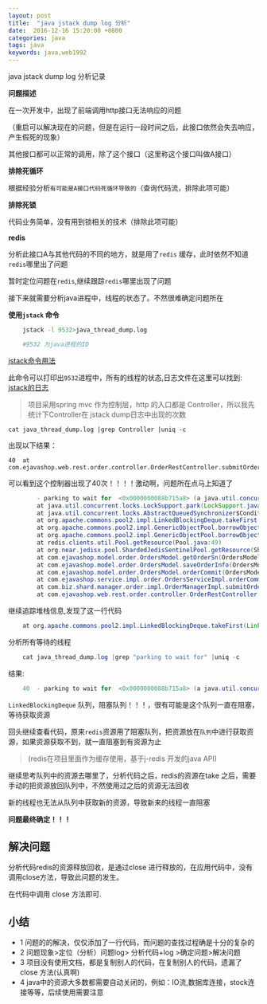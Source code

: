```yaml
---
layout: post
title:  "java jstack dump log 分析"
date:  2016-12-16 15:20:00 +0800
categories: java
tags: java
keywords: java,web1992
---
```


java jstack dump log 分析记录


<!--more-->

**问题描述**


在一次开发中，出现了前端调用http接口无法响应的问题

（重启可以解决现在的问题，但是在运行一段时间之后，此接口依然会失去响应，产生假死的现象）

其他接口都可以正常的调用，除了这个接口（这里称这个接口叫做A接口）


**排除死循环**


根据经验分析`有可能是A接口代码死循环导致的`（查询代码流，排除此项可能）

**排除死锁**


代码业务简单，没有用到锁相关的技术（排除此项可能）

**redis**


分析此接口A与其他代码的不同的地方，就是用了`redis` 缓存，此时依然不知道`redis`哪里出了问题

暂时定位问题在`redis`,继续跟踪`redis`哪里出现了问题



接下来就需要分析java进程中，线程的状态了。不然很难确定问题所在

**使用`jstack` 命令**

```sh
	jstack -l 9532>java_thread_dump.log

	#9532 为java进程的ID
```

[jstack命令用法](http://www.cnblogs.com/nexiyi/p/java_thread_jstack.html)

此命令可以打印出`9532`进程中，所有的线程的状态,日志文件在这里可以找到: [jstack的日志](https://web1992.cn/blog/assets/java_thread_dump.log "日志")

>项目采用spring mvc 作为控制层，http 的入口都是 Controller，所以我先统计下Controller在 jstack dump日志中出现的次数


	cat java_thread_dump.log |grep Controller |uniq -c

出现以下结果：

	40 	at com.ejavashop.web.rest.order.controller.OrderRestController.submitOrder(OrderRestController.java:138)

可以看到这个控制器出现了40次！！！！激动啊，问题所在点马上知道了



```java
		- parking to wait for  <0x0000000088b715a8> (a java.util.concurrent.locks.AbstractQueuedSynchronizer$ConditionObject)
		at java.util.concurrent.locks.LockSupport.park(LockSupport.java:175)
		at java.util.concurrent.locks.AbstractQueuedSynchronizer$ConditionObject.await(AbstractQueuedSynchronizer.java:2039)
		at org.apache.commons.pool2.impl.LinkedBlockingDeque.takeFirst(LinkedBlockingDeque.java:524)
		at org.apache.commons.pool2.impl.GenericObjectPool.borrowObject(GenericObjectPool.java:438)
		at org.apache.commons.pool2.impl.GenericObjectPool.borrowObject(GenericObjectPool.java:361)
		at redis.clients.util.Pool.getResource(Pool.java:49)
		at org.near.jedisx.pool.ShardedJedisSentinelPool.getResource(ShardedJedisSentinelPool.java:131)
		at com.ejavashop.model.order.OrdersModel.getOrderSn(OrdersModel.java:2511)
		at com.ejavashop.model.order.OrdersModel.saveOrderInfo(OrdersModel.java:1438)
		at com.ejavashop.model.order.OrdersModel.orderCommit(OrdersModel.java:1092)
		at com.ejavashop.service.impl.order.OrdersServiceImpl.orderCommitRest(OrdersServiceImpl.java:330)
		at com.biz.shard.manager.order.impl.OrderManagerImpl.submitOrder(OrderManagerImpl.java:348)
		at com.ejavashop.web.rest.order.controller.OrderRestController.submitOrder(OrderRestController.java:138)
```


继续追踪堆栈信息,发现了这一行代码

```java
	at org.apache.commons.pool2.impl.LinkedBlockingDeque.takeFirst(LinkedBlockingDeque.java:524)
```

分析所有等待的线程

```java
	cat java_thread_dump.log |grep "parking to wait for" |uniq -c
```

结果:

```java
	40 	- parking to wait for  <0x0000000088b715a8> (a java.util.concurrent.locks.AbstractQueuedSynchronizer$ConditionObject)
```

`LinkedBlockingDeque`  队列，阻塞队列！！！，很有可能是这个队列一直在阻塞，等待获取资源

回头继续查看代码，原来`redis`资源用了阻塞队列，把资源放在`队列`中进行获取资源，如果资源获取不到，就一直阻塞到有资源为止

>(redis在项目里面作为缓存使用，基于j-redis 开发的java API)

继续思考队列中的资源去哪里了，分析代码之后，redis的资源在take 之后，需要手动的把资源放回队列中，不然使用过之后的资源无法回收

新的线程也无法从队列中获取新的资源，导致新来的线程一直阻塞

**问题最终确定！！！**

解决问题
-----

分析代码redis的资源释放回收，是通过close 进行释放的，在应用代码中，没有调用close方法，导致此问题的发生。

在代码中调用 close 方法即可.


小结
---

- 1 问题的的解决，仅仅添加了一行代码，而问题的查找过程确是十分的复杂的
- 2 问题现象>定位（分析）问题log> 分析代码+log >确定问题>解决问题
- 3 项目没有使用文档，都是复制别人的代码，在复制别人的代码，遗漏了close 方法(认真啊)
- 4 java中的资源大多数都需要自动关闭的，例如：IO流,数据库连接，stock连接等等，后续使用需要注意
 




